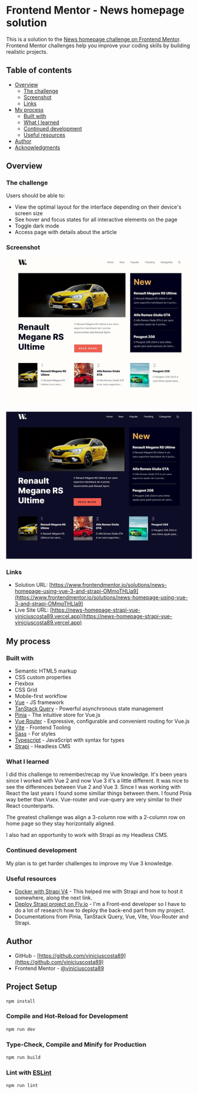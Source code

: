 # Frontend Mentor - News homepage solution

This is a solution to the [News homepage challenge on Frontend Mentor](https://www.frontendmentor.io/challenges/news-homepage-H6SWTa1MFl). Frontend Mentor challenges help you improve your coding skills by building realistic projects.

## Table of contents

- [Overview](#overview)
  - [The challenge](#the-challenge)
  - [Screenshot](#screenshot)
  - [Links](#links)
- [My process](#my-process)
  - [Built with](#built-with)
  - [What I learned](#what-i-learned)
  - [Continued development](#continued-development)
  - [Useful resources](#useful-resources)
- [Author](#author)
- [Acknowledgments](#acknowledgments)

## Overview

### The challenge

Users should be able to:

- View the optimal layout for the interface depending on their device's screen size
- See hover and focus states for all interactive elements on the page
- Toggle dark mode
- Access page with details about the article

### Screenshot

![](./screenshot.jpg)

![](./screenshot-dark-mode.jpg)

### Links

- Solution URL: [https://www.frontendmentor.io/solutions/news-homepage-using-vue-3-and-strapi-OMmoTHLla9](https://www.frontendmentor.io/solutions/news-homepage-using-vue-3-and-strapi-OMmoTHLla9)
- Live Site URL: [https://news-homepage-strapi-vue-viniciuscosta89.vercel.app](https://news-homepage-strapi-vue-viniciuscosta89.vercel.app)

## My process

### Built with

- Semantic HTML5 markup
- CSS custom properties
- Flexbox
- CSS Grid
- Mobile-first workflow
- [Vue](https://vuejs.org) - JS framework
- [TanStack Query](https://tanstack.com/query/latest/docs/vue/overview) - Powerful asynchronous state management
- [Pinia](https://pinia.vuejs.org) - The intuitive store for Vue.js
- [Vue Router](https://router.vuejs.org) - Expressive, configurable and convenient routing for Vue.js
- [Vite](https://vitejs.dev) - Frontend Tooling
- [Sass](https://sass-lang.com) - For styles
- [Typescript](https://www.typescriptlang.org) - JavaScript with syntax for types
- [Strapi](https://strapi.io) - Headless CMS

### What I learned

I did this challenge to remember/recap my Vue knowledge. It's been years since I worked with Vue 2 and now Vue 3 it's a little different. It was nice to see the differences between Vue 2 and Vue 3. Since I was working with React the last years I found some similiar things between them. I found Pinia way better than Vuex. Vue-router and vue-query are very similar to their React counterparts.

The greatest challenge was align a 3-column row with a 2-column row on home page so they stay horizontally aligned.

I also had an opportunity to work with Strapi as my Headless CMS.

### Continued development

My plan is to get harder challenges to improve my Vue 3 knowledge.

### Useful resources

- [Docker with Strapi V4](https://blog.dehlin.dev/docker-with-strapi-v4) - This helped me with Strapi and how to host it somewhere, along the next link.
- [Deploy Strapi project on Fly.io](https://forum.strapi.io/t/fly-io-deployment/22438) - I'm a Front-end developer so I have to do a lot of research how to deploy the back-end part from my project.
- Documentations from Pinia, TanStack Query, Vue, Vite, Vou-Router and Strapi.

## Author

- GitHub - [https://github.com/viniciuscosta89](https://github.com/viniciuscosta89)
- Frontend Mentor - [@viniciuscosta89](https://www.frontendmentor.io/profile/viniciuscosta89)

## Project Setup

```sh
npm install
```

### Compile and Hot-Reload for Development

```sh
npm run dev
```

### Type-Check, Compile and Minify for Production

```sh
npm run build
```

### Lint with [ESLint](https://eslint.org/)

```sh
npm run lint
```
